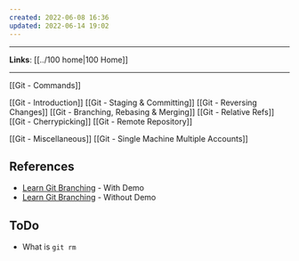 ```yaml
---
created: 2022-06-08 16:36
updated: 2022-06-14 19:02
---
```

---
**Links**: [[../100 home|100 Home]]

---
[[Git - Commands]]

[[Git - Introduction]]
[[Git - Staging & Committing]]
[[Git - Reversing Changes]]
[[Git - Branching, Rebasing & Merging]]
[[Git - Relative Refs]]
[[Git - Cherrypicking]]
[[Git - Remote Repository]]

[[Git - Miscellaneous]]
[[Git - Single Machine Multiple Accounts]]

## References
- [Learn Git Branching](https://learngitbranching.js.org/) - With Demo
- [Learn Git Branching](https://learngitbranching.js.org/?NODEMO) - Without Demo

## ToDo
- What is `git rm`
